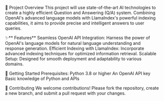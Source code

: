 📌 Project Overview This project will use state-of-the-art AI technologies to create a highly efficient Question and Answering (Q/A) system. Combining OpenAI's advanced language models with LlamaIndex's powerful indexing capabilities, it aims to provide precise and intelligent answers to user queries.

✨** Features** Seamless OpenAI API Integration: Harness the power of OpenAI's language models for natural language understanding and response generation. Efficient Indexing with LlamaIndex: Incorporate advanced indexing techniques for optimized information retrieval. Scalable Setup: Designed for smooth deployment and adaptability to various domains.

🚀 Getting Started Prerequisites: Python 3.8 or higher An OpenAI API key Basic knowledge of Python and APIs

🤝 Contributing We welcome contributions! Please fork the repository, create a new branch, and submit a pull request with your changes.
